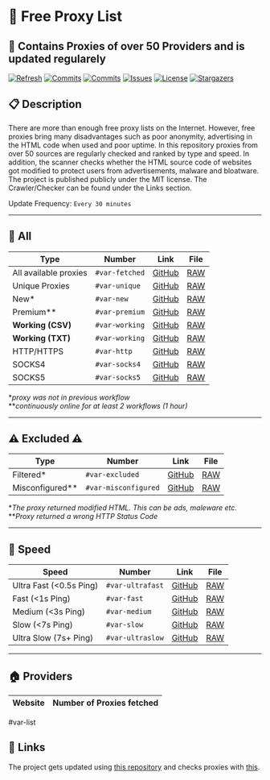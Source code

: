# 🎉 Free Proxy List 

## 🚀 Contains Proxies of over 50 Providers and is updated regularely

[![Refresh](https://github.com/haxspro/free-proxy/actions/workflows/run.yml/badge.svg)](https://github.com/haxspro/free-proxy/actions/workflows/run.yml)
[![Commits](https://img.shields.io/github/last-commit/haxspro/free-proxy?style=flat&logo=github)](https://github.com/haxspro/free-proxy/commits/master)
[![Commits](https://img.shields.io/github/commit-activity/w/haxspro/free-proxy?style=flat&logo=github)](https://github.com/haxspro/free-proxy/commits/master)
[![Issues](https://img.shields.io/github/issues/haxspro/free-proxy?style=flat&logo=github)](https://github.com/haxspro/free-proxy/issues)
[![License](https://img.shields.io/github/license/haxspro/free-proxy?style=flat&logo=github)](https://github.com/haxspro/free-proxy/blob/master/LICENSE)
[![Stargazers](https://img.shields.io/github/stars/haxspro/free-proxy?style=flat&logo=github)](https://github.com/haxspro/free-proxy/stargazers)

## 📋 Description

There are more than enough free proxy lists on the Internet. However, free proxies bring many disadvantages such as poor anonymity, advertising in the HTML code when used and poor uptime. In this repository proxies from over 50 sources are regularly checked and ranked by type and speed. In addition, the scanner checks whether the HTML source code of websites got modified to protect users from advertisements, malware and bloatware. The project is published publicly under the MIT license. The Crawler/Checker can be found under the Links section.

Update Frequency: ```Every 30 minutes```

-----------------------------------------------------

## 🔎 All

Type | Number | Link | File
--- | --- | --- | ---
All available proxies | ```#var-fetched``` | [GitHub](https://github.com/haxspro/free-proxy/blob/master/proxies/raw.txt) | [RAW](https://raw.githubusercontent.com/haxspro/free-proxy/master/proxies/raw.txt)
Unique Proxies | ```#var-unique``` | [GitHub](https://github.com/haxspro/free-proxy/blob/master/proxies/all.txt) | [RAW](https://raw.githubusercontent.com/haxspro/free-proxy/master/proxies/all.txt)
New* | ```#var-new``` | [GitHub](https://github.com/haxspro/free-proxy/blob/master/proxies/new.txt) | [RAW](https://raw.githubusercontent.com/haxspro/free-proxy/master/proxies/new.txt) 
Premium** | ```#var-premium``` | [GitHub](https://github.com/haxspro/free-proxy/blob/master/proxies/premium.txt) | [RAW](https://raw.githubusercontent.com/haxspro/free-proxy/master/proxies/premium.txt)
**Working (CSV)** | ```#var-working``` | [GitHub](https://github.com/haxspro/free-proxy/blob/master/proxies/working.csv) | [RAW](https://raw.githubusercontent.com/haxspro/free-proxy/master/proxies/working.csv)
**Working (TXT)** | ```#var-working``` | [GitHub](https://github.com/haxspro/free-proxy/blob/master/proxies/working.txt) | [RAW](https://raw.githubusercontent.com/haxspro/free-proxy/master/proxies/working.txt)
HTTP/HTTPS | ```#var-http``` | [GitHub](https://github.com/haxspro/free-proxy/blob/master/proxies/http.txt) | [RAW](https://raw.githubusercontent.com/haxspro/free-proxy/master/proxies/http.txt)
SOCKS4 | ```#var-socks4``` | [GitHub](https://github.com/haxspro/free-proxy/blob/master/proxies/socks4.txt) | [RAW](https://raw.githubusercontent.com/haxspro/free-proxy/master/proxies/socks4.txt)
SOCKS5 | ```#var-socks5``` | [GitHub](https://github.com/haxspro/free-proxy/blob/master/proxies/socks5.txt) | [RAW](https://raw.githubusercontent.com/haxspro/free-proxy/master/proxies/socks5.txt) |

**proxy was not in previous workflow*\
***continuously online for at least 2 workflows (1 hour)*

----------------------------------------------------------

## ⚠️ Excluded ⚠️

Type | Number | Link | File
--- | --- | --- | ---
Filtered* | ```#var-excluded``` | [GitHub](https://github.com/haxspro/free-proxy/blob/master/proxies/excluded.csv) | [RAW](https://raw.githubusercontent.com/haxspro/free-proxy/master/proxies/excluded.csv)
Misconfigured** | ```#var-misconfigured``` | [GitHub](https://github.com/haxspro/free-proxy/blob/master/proxies/misconfigured.csv) | [RAW](https://raw.githubusercontent.com/haxspro/free-proxy/master/proxies/misconfigured.csv) |

**The proxy returned modified HTML. This can be ads, maleware etc.* \
***Proxy returned a wrong HTTP Status Code*

-------------------------------------------------------------

## 🚄 Speed

Speed | Number | Link | File
--- | --- | --- | ---
Ultra Fast (<0.5s Ping) | ```#var-ultrafast``` | [GitHub](https://github.com/haxspro/free-proxy/blob/master/proxies/ultrafast.txt) | [RAW](https://raw.githubusercontent.com/haxspro/free-proxy/master/proxies/ultrafast.txt)
Fast (<1s Ping) | ```#var-fast``` | [GitHub](https://github.com/haxspro/free-proxy/blob/master/proxies/fast.txt) | [RAW](https://raw.githubusercontent.com/haxspro/free-proxy/master/proxies/fast.txt)
Medium (<3s Ping) | ```#var-medium``` | [GitHub](https://github.com/haxspro/free-proxy/blob/master/proxies/medium.txt) | [RAW](https://raw.githubusercontent.com/haxspro/free-proxy/master/proxies/medium.txt)
Slow (<7s Ping) | ```#var-slow``` | [GitHub](https://github.com/haxspro/free-proxy/blob/master/proxies/slow.txt) | [RAW](https://raw.githubusercontent.com/haxspro/free-proxy/master/proxies/slow.txt)
Ultra Slow (7s+ Ping) | ```#var-ultraslow``` | [GitHub](https://github.com/haxspro/free-proxy/blob/master/proxies/ultraslow.txt) | [RAW](https://raw.githubusercontent.com/haxspro/free-proxy/master/proxies/ultraslow.txt)

------------------------------------------------------------------

## 🏠 Providers
| Website  | Number of Proxies fetched |
| ------------- |:-------------:|
#var-list

## 🔗 Links

The project gets updated using [this repository](https://github.com/saschazesiger/Proxy-Grabber-and-Checker) and checks proxies with [this](https://github.com/saschazesiger/Proxy-Test-Website).
